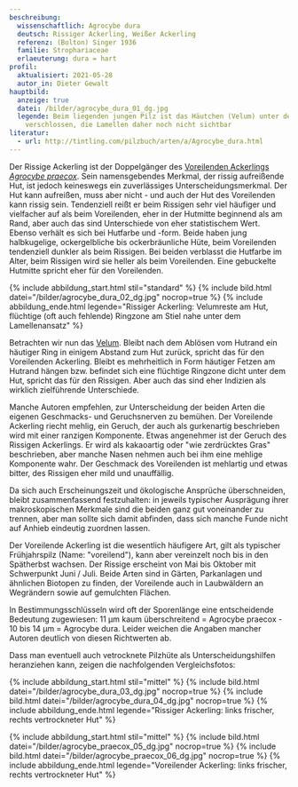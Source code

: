 ```yaml
---
beschreibung:
  wissenschaftlich: Agrocybe dura
  deutsch: Rissiger Ackerling, Weißer Ackerling
  referenz: (Bolton) Singer 1936
  familie: Strophariaceae
  erlaeuterung: dura = hart
profil:
  aktualisiert: 2021-05-28
  autor_in: Dieter Gewalt
hauptbild:
  anzeige: true
  datei: /bilder/agrocybe_dura_01_dg.jpg
  legende: Beim liegenden jungen Pilz ist das Häutchen (Velum) unter dem Hut noch
    verschlossen, die Lamellen daher noch nicht sichtbar
literatur:
  - url: http://tintling.com/pilzbuch/arten/a/Agrocybe_dura.html
---
```

Der Rissige Ackerling ist der Doppelgänger des [Voreilenden Ackerlings *Agrocybe praecox*](/pilze/agrocybe-praecox-voreilender-ackerling). Sein namensgebendes Merkmal, der rissig aufreißende Hut, ist jedoch keineswegs ein zuverlässiges Unterscheidungsmerkmal. Der Hut kann aufreißen, muss aber nicht   -  und auch der Hut des Voreilenden kann rissig sein. Tendenziell reißt er beim Rissigen sehr viel häufiger und vielfacher auf als beim Voreilenden, eher in der Hutmitte beginnend als am Rand, aber auch das sind Unterschiede von eher statistischem Wert. Ebenso verhält es sich bei Hutfarbe  und -form. Beide haben jung halbkugelige, ockergelbliche bis ockerbräunliche Hüte, beim Voreilenden tendenziell dunkler als beim Rissigen. Bei beiden verblasst die Hutfarbe im Alter, beim Rissigen wird sie heller als beim Voreilenden. Eine gebuckelte Hutmitte spricht eher für den Voreilenden.

{% include abbildung_start.html stil="standard" %}
{% include bild.html datei="/bilder/agrocybe_dura_02_dg.jpg" nocrop=true %}
{% include abbildung_ende.html legende="Rissiger Ackerling: Velumreste am Hut, flüchtige (oft auch fehlende) Ringzone am Stiel nahe unter dem Lamellenansatz" %}

Betrachten wir nun das [Velum](Velum "Glossar"). Bleibt nach dem Ablösen vom Hutrand ein häutiger Ring in einigem Abstand zum Hut zurück, spricht das für den Voreilenden Ackerling. Bleibt es mehrheitlich in Form häutiger Fetzen am Hutrand hängen bzw. befindet sich eine flüchtige  Ringzone dicht unter dem Hut, spricht das für den Rissigen. Aber auch das sind eher Indizien als wirklich zielführende Unterschiede.

Manche Autoren empfehlen, zur Unterscheidung der beiden Arten die eigenen Geschmacks- und Geruchsnerven zu bemühen. Der Voreilende Ackerling riecht mehlig, ein Geruch, der auch als gurkenartig beschrieben wird mit einer ranzigen Komponente. Etwas angenehmer ist der Geruch des Rissigen Ackerlings. Er wird als kakaoartig oder "wie zerdrücktes Gras" beschrieben, aber manche Nasen nehmen auch bei ihm eine mehlige Komponente wahr. Der Geschmack des Voreilenden ist mehlartig und etwas bitter, des Rissigen eher mild und unauffällig.

Da sich auch Erscheinungszeit und ökologische Ansprüche überschneiden, bleibt zusammenfassend festzuhalten: in jeweils typischer Ausprägung ihrer makroskopischen Merkmale sind die beiden ganz gut voneinander zu trennen, aber man sollte sich damit abfinden, dass sich manche Funde nicht auf Anhieb eindeutig zuordnen lassen.

Der Voreilende Ackerling ist die wesentlich häufigere Art, gilt als typischer Frühjahrspilz (Name: "voreilend"), kann aber vereinzelt noch bis in den Spätherbst wachsen. Der Rissige erscheint von Mai bis Oktober mit Schwerpunkt Juni / Juli. Beide Arten sind in Gärten, Parkanlagen und ähnlichen Biotopen zu finden, der Voreilende auch in Laubwäldern an Wegrändern sowie auf gemulchten Flächen.  

In Bestimmungsschlüsseln wird oft der Sporenlänge eine entscheidende Bedeutung zugewiesen: 11 µm kaum überschreitend = Agrocybe praecox  -  10 bis 14 µm = Agrocybe dura. Leider weichen die Angaben mancher Autoren deutlich von diesen Richtwerten ab. 

Dass man eventuell auch vetrocknete Pilzhüte als Unterscheidungshilfen heranziehen kann, zeigen die nachfolgenden Vergleichsfotos:

{% include abbildung_start.html stil="mittel" %}
{% include bild.html datei="/bilder/agrocybe_dura_03_dg.jpg" nocrop=true %}
{% include bild.html datei="/bilder/agrocybe_dura_04_dg.jpg" nocrop=true %}
{% include abbildung_ende.html legende="Rissiger Ackerling: links frischer, rechts vertrockneter Hut" %}



{% include abbildung_start.html stil="mittel" %}
{% include bild.html datei="/bilder/agrocybe_praecox_05_dg.jpg" nocrop=true %}
{% include bild.html datei="/bilder/agrocybe_praecox_06_dg.jpg" nocrop=true %}
{% include abbildung_ende.html legende="Voreilender Ackerling: links frischer, rechts vertrockneter Hut" %}